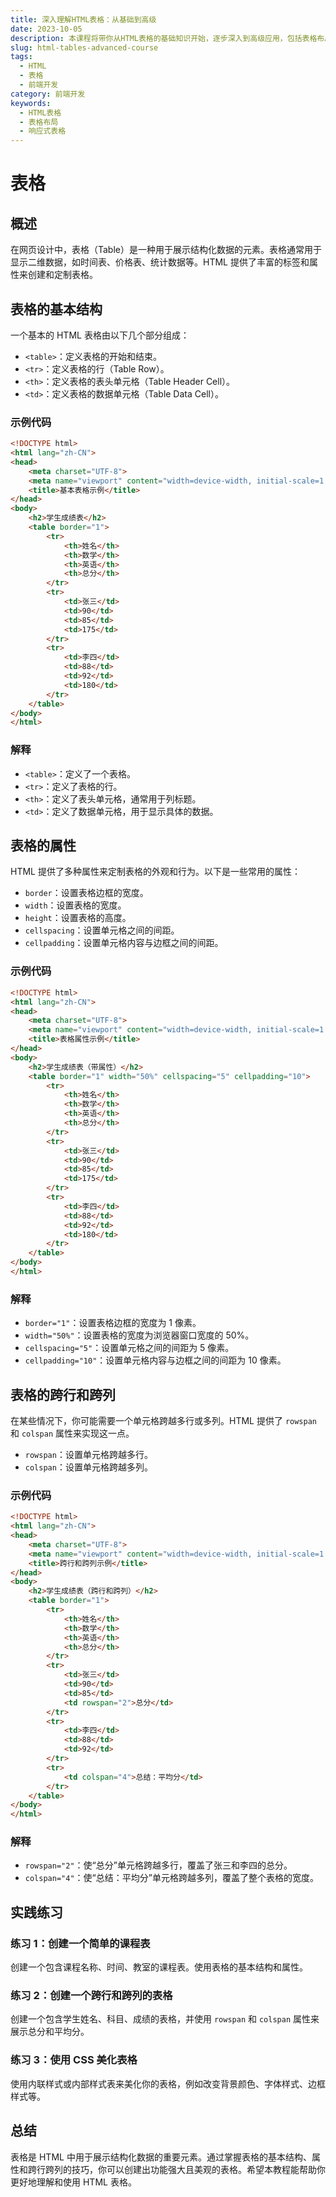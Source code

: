 ```yaml
---
title: 深入理解HTML表格：从基础到高级
date: 2023-10-05
description: 本课程将带你从HTML表格的基础知识开始，逐步深入到高级应用，包括表格布局、样式设计及响应式表格的实现。
slug: html-tables-advanced-course
tags:
  - HTML
  - 表格
  - 前端开发
category: 前端开发
keywords:
  - HTML表格
  - 表格布局
  - 响应式表格
---
```


# 表格

## 概述

在网页设计中，表格（Table）是一种用于展示结构化数据的元素。表格通常用于显示二维数据，如时间表、价格表、统计数据等。HTML 提供了丰富的标签和属性来创建和定制表格。

## 表格的基本结构

一个基本的 HTML 表格由以下几个部分组成：

- `<table>`：定义表格的开始和结束。
- `<tr>`：定义表格的行（Table Row）。
- `<th>`：定义表格的表头单元格（Table Header Cell）。
- `<td>`：定义表格的数据单元格（Table Data Cell）。

### 示例代码

```html
<!DOCTYPE html>
<html lang="zh-CN">
<head>
    <meta charset="UTF-8">
    <meta name="viewport" content="width=device-width, initial-scale=1.0">
    <title>基本表格示例</title>
</head>
<body>
    <h2>学生成绩表</h2>
    <table border="1">
        <tr>
            <th>姓名</th>
            <th>数学</th>
            <th>英语</th>
            <th>总分</th>
        </tr>
        <tr>
            <td>张三</td>
            <td>90</td>
            <td>85</td>
            <td>175</td>
        </tr>
        <tr>
            <td>李四</td>
            <td>88</td>
            <td>92</td>
            <td>180</td>
        </tr>
    </table>
</body>
</html>
```

### 解释

- `<table>`：定义了一个表格。
- `<tr>`：定义了表格的行。
- `<th>`：定义了表头单元格，通常用于列标题。
- `<td>`：定义了数据单元格，用于显示具体的数据。

## 表格的属性

HTML 提供了多种属性来定制表格的外观和行为。以下是一些常用的属性：

- `border`：设置表格边框的宽度。
- `width`：设置表格的宽度。
- `height`：设置表格的高度。
- `cellspacing`：设置单元格之间的间距。
- `cellpadding`：设置单元格内容与边框之间的间距。

### 示例代码

```html
<!DOCTYPE html>
<html lang="zh-CN">
<head>
    <meta charset="UTF-8">
    <meta name="viewport" content="width=device-width, initial-scale=1.0">
    <title>表格属性示例</title>
</head>
<body>
    <h2>学生成绩表（带属性）</h2>
    <table border="1" width="50%" cellspacing="5" cellpadding="10">
        <tr>
            <th>姓名</th>
            <th>数学</th>
            <th>英语</th>
            <th>总分</th>
        </tr>
        <tr>
            <td>张三</td>
            <td>90</td>
            <td>85</td>
            <td>175</td>
        </tr>
        <tr>
            <td>李四</td>
            <td>88</td>
            <td>92</td>
            <td>180</td>
        </tr>
    </table>
</body>
</html>
```

### 解释

- `border="1"`：设置表格边框的宽度为 1 像素。
- `width="50%"`：设置表格的宽度为浏览器窗口宽度的 50%。
- `cellspacing="5"`：设置单元格之间的间距为 5 像素。
- `cellpadding="10"`：设置单元格内容与边框之间的间距为 10 像素。

## 表格的跨行和跨列

在某些情况下，你可能需要一个单元格跨越多行或多列。HTML 提供了 `rowspan` 和 `colspan` 属性来实现这一点。

- `rowspan`：设置单元格跨越多行。
- `colspan`：设置单元格跨越多列。

### 示例代码

```html
<!DOCTYPE html>
<html lang="zh-CN">
<head>
    <meta charset="UTF-8">
    <meta name="viewport" content="width=device-width, initial-scale=1.0">
    <title>跨行和跨列示例</title>
</head>
<body>
    <h2>学生成绩表（跨行和跨列）</h2>
    <table border="1">
        <tr>
            <th>姓名</th>
            <th>数学</th>
            <th>英语</th>
            <th>总分</th>
        </tr>
        <tr>
            <td>张三</td>
            <td>90</td>
            <td>85</td>
            <td rowspan="2">总分</td>
        </tr>
        <tr>
            <td>李四</td>
            <td>88</td>
            <td>92</td>
        </tr>
        <tr>
            <td colspan="4">总结：平均分</td>
        </tr>
    </table>
</body>
</html>
```

### 解释

- `rowspan="2"`：使“总分”单元格跨越多行，覆盖了张三和李四的总分。
- `colspan="4"`：使“总结：平均分”单元格跨越多列，覆盖了整个表格的宽度。

## 实践练习

### 练习 1：创建一个简单的课程表

创建一个包含课程名称、时间、教室的课程表。使用表格的基本结构和属性。

### 练习 2：创建一个跨行和跨列的表格

创建一个包含学生姓名、科目、成绩的表格，并使用 `rowspan` 和 `colspan` 属性来展示总分和平均分。

### 练习 3：使用 CSS 美化表格

使用内联样式或内部样式表来美化你的表格，例如改变背景颜色、字体样式、边框样式等。

## 总结

表格是 HTML 中用于展示结构化数据的重要元素。通过掌握表格的基本结构、属性和跨行跨列的技巧，你可以创建出功能强大且美观的表格。希望本教程能帮助你更好地理解和使用 HTML 表格。